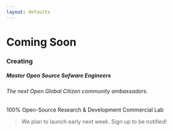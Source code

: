 ```yaml
---
layout: defaults
---
```


# Coming Soon

### Creating 

##### Master Open Source Sofware Engineers

###### The _next_ Open Global Citizen community ambassadors. 

100% Open-Source Research & Development Commercial Lab

> We plan to launch early next week. Sign up to be notified!






